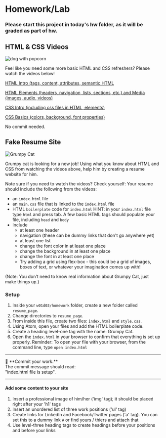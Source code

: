 # Homework/Lab

### Please start this project in today's hw folder, as it will be graded as part of hw. 

## HTML & CSS Videos
![dog with popcorn](https://i.imgur.com/p7MVTUQ.png)

Feel like you need some more basic HTML and CSS refreshers? Please watch the videos below!

[HTML Intro (tags, content, attributes, semantic HTML](https://www.youtube.com/watch?v=DxhXFpsN5I4&index=1&list=PLdnONIhPScST0Vy4LrIZiYKpFNoxgyH7J)

[HTML Elements (headers, navigation, lists, sections, etc.) and Media (images, audio, videos)](https://www.youtube.com/watch?v=KhbnrDhWDdE&index=2&list=PLdnONIhPScST0Vy4LrIZiYKpFNoxgyH7J)

[CSS Intro (including css files in HTML, elements)](https://www.youtube.com/watch?v=xWiT2TWCFjc&index=3&list=PLdnONIhPScST0Vy4LrIZiYKpFNoxgyH7J)

[CSS Basics (colors, background, font properties)](https://www.youtube.com/watch?v=UMMHsQPmfug&index=4&list=PLdnONIhPScST0Vy4LrIZiYKpFNoxgyH7J)

No commit needed.


## Fake Resume Site
![Grumpy Cat](https://i.imgur.com/n8lbaJB.png)

Grumpy cat is looking for a new job! Using what you know about HTML and CSS from watching the videos above, help him by creating a resume website for him.

Note sure if you need to watch the videos? Check yourself: Your resume should include the following from the videos:
- an `index.html` file
- an `main.css` file that is linked to the `index.html` file
- HTML `boilerplate` code for `index.html` HINT: in your `index.html` file type `html` and press tab. A few basic HTML tags should populate your file, including `head` and `body`
- Include
  - at least one header
  - navigation (these can be dummy links that don't go anywhere yet)
  - at least one list
  - change the font color in at least one place
  - change the background in at least one place
  - change the font in at least one place
  - Try adding a grid using flex-box - this could be a grid of images, boxes of text, or whatever your imagination comes up with!


(Note: You don't need to know real information about Grumpy Cat, just make things up.)


### Setup

1. Inside your `w01d03/homework` folder, create a new folder called `resume_page`.
1. Change directories to `resume_page`.
1. From inside this file, create two files: `index.html` and `style.css`.<br>
1. Using Atom, open your files and add the HTML boilerplate code.<br>
1. Create a heading level-one tag with the name: Grumpy Cat.<br>
1. Open the `index.html` in your browser to confirm that everything is set up properly.
Reminder: To open your file with your browser, from the command line, type `open index.html`

<hr>
&#x1F534; **Commit your work.** <br>
The commit message should read: <br>
"index.html file is setup".
<hr>

#### Add some content to your site

1. Insert a professional image of him/her ('img' tag); it should be placed right after your 'h1' tags<br>
1. Insert an unordered list of three work positions ('ul' tag)<br>
1. Create links for LinkedIn and Facebook/Twitter pages ('a' tag). You can set this to a dummy link `#` or find yours / thiers and attach that<br>
1. Use level-three heading tags to create headings before your positions and before your links<br>
